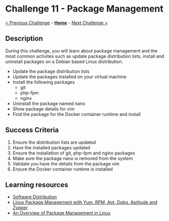 # Challenge 11 - Package Management

[< Previous Challenge](./Challenge-10.md) - **[Home](../README.md)** - [Next Challenge >](./Challenge-12.md)

## Description

During this challenge, you will learn about package management and the most common activites such as update package distribution lists, install and uninstall packages on a Debian based Linux distribution.

- Update the package distribution lists
- Update the packages installed on your virtual machine
- Install the following packages
    - git
    - php-fpm
    - nginx
- Uninstall the package named nano
- Show package details for vim
- Find the package for the Docker container runtime and install


## Success Criteria

1. Ensure the distribution lists are updated
2. Have the installed packages updated
3. Ensure the installation of git, php-fpm and nginx packages
4. Make sure the package nano is removed from the system
5. Validate you have the details from the package vim
6. Ensure the Docker container runtime is installed

## Learning resources

- [Software Distribution](https://linuxjourney.com/lesson/software-distribution)
- [Linux Package Management with Yum, RPM, Apt, Dpkg, Aptitude and Zypper](https://www.tecmint.com/linux-package-management/)
- [An Overview of Package Management in Linux](https://www.linode.com/docs/guides/linux-package-management-overview/)
